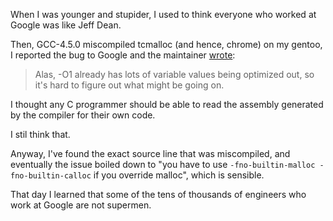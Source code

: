 When I was younger and stupider, I used to think everyone who worked at Google was like Jeff Dean.

Then, GCC-4.5.0 miscompiled tcmalloc (and hence, chrome) on my gentoo,
I reported the bug to Google and the maintainer [wrote](https://github.com/gperftools/gperftools/issues/239#issuecomment-133757425):

> Alas, -O1 already has lots of variable values being optimized out, so it's hard to 
> figure out what might be going on.

I thought any C programmer should be able to read the assembly generated by the compiler for their own code.

I stil think that.

Anyway, I've found the exact source line that was miscompiled,
and eventually the issue boiled down to
"you have to use `-fno-builtin-malloc -fno-builtin-calloc` if you override malloc", which is sensible.

That day I learned that some of the tens of thousands of engineers who work at Google are not supermen.
